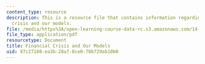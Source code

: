 ```yaml
---
content_type: resource
description: This is a resource file that contains information regarding financial
  crisis and our models.
file: /media/https%3A/open-learning-course-data-rc.s3.amazonaws.com/14-02-principles-of-macroeconomics-spring-2014/97c27160ea3b28a78ce070b729ab10b0_MIT14_02S14_finanic_crisis.pdf
file_type: application/pdf
resourcetype: Document
title: Financial Crisis and Our Models
uid: 97c27160-ea3b-28a7-8ce0-70b729ab10b0
---
```

